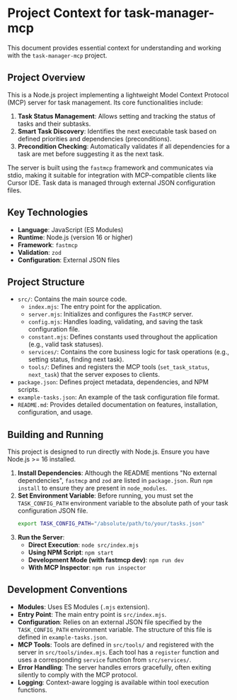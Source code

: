 # Project Context for task-manager-mcp

This document provides essential context for understanding and working with the `task-manager-mcp` project.

## Project Overview

This is a Node.js project implementing a lightweight Model Context Protocol (MCP) server for task management. Its core functionalities include:

1.  **Task Status Management**: Allows setting and tracking the status of tasks and their subtasks.
2.  **Smart Task Discovery**: Identifies the next executable task based on defined priorities and dependencies (preconditions).
3.  **Precondition Checking**: Automatically validates if all dependencies for a task are met before suggesting it as the next task.

The server is built using the `fastmcp` framework and communicates via stdio, making it suitable for integration with MCP-compatible clients like Cursor IDE. Task data is managed through external JSON configuration files.

## Key Technologies

- **Language**: JavaScript (ES Modules)
- **Runtime**: Node.js (version 16 or higher)
- **Framework**: `fastmcp`
- **Validation**: `zod`
- **Configuration**: External JSON files

## Project Structure

- `src/`: Contains the main source code.
  - `index.mjs`: The entry point for the application.
  - `server.mjs`: Initializes and configures the `FastMCP` server.
  - `config.mjs`: Handles loading, validating, and saving the task configuration file.
  - `constant.mjs`: Defines constants used throughout the application (e.g., valid task statuses).
  - `services/`: Contains the core business logic for task operations (e.g., setting status, finding next task).
  - `tools/`: Defines and registers the MCP tools (`set_task_status`, `next_task`) that the server exposes to clients.
- `package.json`: Defines project metadata, dependencies, and NPM scripts.
- `example-tasks.json`: An example of the task configuration file format.
- `README.md`: Provides detailed documentation on features, installation, configuration, and usage.

## Building and Running

This project is designed to run directly with Node.js. Ensure you have Node.js >= 16 installed.

1.  **Install Dependencies**: Although the README mentions "No external dependencies", `fastmcp` and `zod` are listed in `package.json`. Run `npm install` to ensure they are present in `node_modules`.
2.  **Set Environment Variable**: Before running, you must set the `TASK_CONFIG_PATH` environment variable to the absolute path of your task configuration JSON file.
    ```bash
    export TASK_CONFIG_PATH="/absolute/path/to/your/tasks.json"
    ```
3.  **Run the Server**:
    - **Direct Execution**: `node src/index.mjs`
    - **Using NPM Script**: `npm start`
    - **Development Mode (with fastmcp dev)**: `npm run dev`
    - **With MCP Inspector**: `npm run inspector`

## Development Conventions

- **Modules**: Uses ES Modules (`.mjs` extension).
- **Entry Point**: The main entry point is `src/index.mjs`.
- **Configuration**: Relies on an external JSON file specified by the `TASK_CONFIG_PATH` environment variable. The structure of this file is defined in `example-tasks.json`.
- **MCP Tools**: Tools are defined in `src/tools/` and registered with the server in `src/tools/index.mjs`. Each tool has a `register` function and uses a corresponding `service` function from `src/services/`.
- **Error Handling**: The server handles errors gracefully, often exiting silently to comply with the MCP protocol.
- **Logging**: Context-aware logging is available within tool execution functions.
